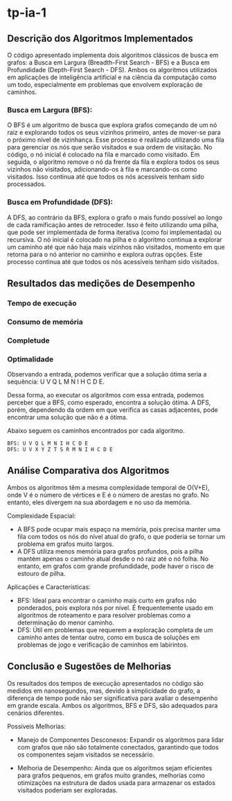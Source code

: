 # tp-ia-1

## Descrição dos Algoritmos Implementados

O código apresentado implementa dois algoritmos clássicos de busca em grafos: a Busca em Largura (Breadth-First Search -
BFS) e a Busca em Profundidade (Depth-First Search - DFS). Ambos os algoritmos utilizados em aplicações de
inteligência artificial e na ciência da computação como um todo, especialmente em problemas que envolvem exploração de
caminhos.

### Busca em Largura (BFS):

O BFS é um algoritmo de busca que explora grafos começando de um nó raiz e explorando todos os seus vizinhos primeiro,
antes de mover-se para o próximo nível de vizinhança. Esse processo é realizado utilizando uma fila para gerenciar os
nós que serão visitados e sua ordem de visitação. No código, o nó inicial é colocado na fila e marcado como visitado. Em
seguida, o algoritmo remove o nó da frente da fila e explora todos os seus vizinhos não visitados, adicionando-os à fila
e marcando-os como visitados. Isso continua até que todos os nós acessíveis tenham sido processados.

### Busca em Profundidade (DFS):

A DFS, ao contrário da BFS, explora o grafo o mais fundo possível ao longo de cada ramificação antes de retroceder. Isso
é feito utilizando uma pilha, que pode ser implementada de forma iterativa (como foi implementada) ou recursiva. O nó
inicial é colocado na pilha e o algoritmo continua a explorar um caminho até que não haja mais vizinhos não visitados,
momento em que retorna para o nó anterior no caminho e explora outras opções. Este processo continua até que todos os
nós acessíveis tenham sido visitados.

## Resultados das medições de Desempenho

### Tempo de execução

### Consumo de memória

### Completude

### Optimalidade

Observando a entrada, podemos verificar que a solução ótima seria a sequência: U V Q L M N I H C D E.

Dessa forma, ao executar os algoritmos com essa entrada, podemos perceber que a BFS, como esperado, encontra a solução ótima. A DFS, porém, dependendo da ordem em que verifica as casas adjacentes, pode encontrar uma solução que não é a ótima.

Abaixo seguem os caminhos encontrados por cada algoritmo.

```
BFS: U V Q L M N I H C D E
DFS: U V X Y Z T S R M N I H C D E
```

## Análise Comparativa dos Algoritmos

Ambos os algoritmos têm a mesma complexidade temporal de O(V+E), onde V é o número de vértices e E é o número de arestas
no grafo. No entanto, eles divergem na sua abordagem e no uso da memória.

Complexidade Espacial:

- A BFS pode ocupar mais espaço na memória, pois precisa manter uma fila com todos os nós do nível atual do grafo, o que
  poderia se tornar um problema em grafos muito largos.
- A DFS utiliza menos memória para grafos profundos, pois a pilha mantém apenas o caminho atual desde o nó raiz até o nó
  folha. No entanto, em grafos com grande profundidade, pode haver o risco de estouro de pilha.

Aplicações e Características:

- BFS: Ideal para encontrar o caminho mais curto em grafos não ponderados, pois explora nós por nível. É frequentemente
  usado em algoritmos de roteamento e para resolver problemas como a determinação do menor caminho.
- DFS: Útil em problemas que requerem a exploração completa de um caminho antes de tentar outro, como em busca de
  soluções em problemas de jogo e verificação de caminhos em labirintos.

## Conclusão e Sugestões de Melhorias

Os resultados dos tempos de execução apresentados no código são medidos em nanosegundos, mas, devido à simplicidade do
grafo, a diferença de tempo pode não ser significativa para avaliar o desempenho em grande escala. Ambos os algoritmos,
BFS e DFS, são adequados para cenários diferentes.

Possíveis Melhorias:

- Manejo de Componentes Desconexos: Expandir os algoritmos para lidar com grafos que não são totalmente conectados,
  garantindo que todos os componentes sejam visitados se necessário.

- Melhoria de Desempenho: Ainda que os algoritmos sejam eficientes para grafos pequenos, em grafos muito grandes,
  melhorias como otimizações na estrutura de dados usada para armazenar os estados visitados poderiam ser exploradas.
